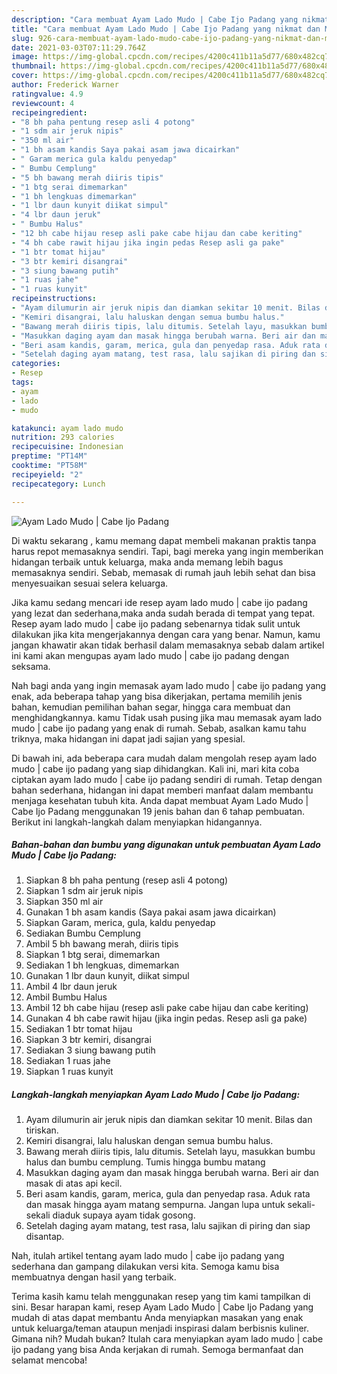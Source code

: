 ```yaml
---
description: "Cara membuat Ayam Lado Mudo | Cabe Ijo Padang yang nikmat dan Mudah Dibuat"
title: "Cara membuat Ayam Lado Mudo | Cabe Ijo Padang yang nikmat dan Mudah Dibuat"
slug: 926-cara-membuat-ayam-lado-mudo-cabe-ijo-padang-yang-nikmat-dan-mudah-dibuat
date: 2021-03-03T07:11:29.764Z
image: https://img-global.cpcdn.com/recipes/4200c411b11a5d77/680x482cq70/ayam-lado-mudo-cabe-ijo-padang-foto-resep-utama.jpg
thumbnail: https://img-global.cpcdn.com/recipes/4200c411b11a5d77/680x482cq70/ayam-lado-mudo-cabe-ijo-padang-foto-resep-utama.jpg
cover: https://img-global.cpcdn.com/recipes/4200c411b11a5d77/680x482cq70/ayam-lado-mudo-cabe-ijo-padang-foto-resep-utama.jpg
author: Frederick Warner
ratingvalue: 4.9
reviewcount: 4
recipeingredient:
- "8 bh paha pentung resep asli 4 potong"
- "1 sdm air jeruk nipis"
- "350 ml air"
- "1 bh asam kandis Saya pakai asam jawa dicairkan"
- " Garam merica gula kaldu penyedap"
- " Bumbu Cemplung"
- "5 bh bawang merah diiris tipis"
- "1 btg serai dimemarkan"
- "1 bh lengkuas dimemarkan"
- "1 lbr daun kunyit diikat simpul"
- "4 lbr daun jeruk"
- " Bumbu Halus"
- "12 bh cabe hijau resep asli pake cabe hijau dan cabe keriting"
- "4 bh cabe rawit hijau jika ingin pedas Resep asli ga pake"
- "1 btr tomat hijau"
- "3 btr kemiri disangrai"
- "3 siung bawang putih"
- "1 ruas jahe"
- "1 ruas kunyit"
recipeinstructions:
- "Ayam dilumurin air jeruk nipis dan diamkan sekitar 10 menit. Bilas dan tiriskan."
- "Kemiri disangrai, lalu haluskan dengan semua bumbu halus."
- "Bawang merah diiris tipis, lalu ditumis. Setelah layu, masukkan bumbu halus dan bumbu cemplung. Tumis hingga bumbu matang"
- "Masukkan daging ayam dan masak hingga berubah warna. Beri air dan masak di atas api kecil."
- "Beri asam kandis, garam, merica, gula dan penyedap rasa. Aduk rata dan masak hingga ayam matang sempurna. Jangan lupa untuk sekali- sekali diaduk supaya ayam tidak gosong."
- "Setelah daging ayam matang, test rasa, lalu sajikan di piring dan siap disantap."
categories:
- Resep
tags:
- ayam
- lado
- mudo

katakunci: ayam lado mudo 
nutrition: 293 calories
recipecuisine: Indonesian
preptime: "PT14M"
cooktime: "PT58M"
recipeyield: "2"
recipecategory: Lunch

---
```



![Ayam Lado Mudo | Cabe Ijo Padang](https://img-global.cpcdn.com/recipes/4200c411b11a5d77/680x482cq70/ayam-lado-mudo-cabe-ijo-padang-foto-resep-utama.jpg)

Di waktu  sekarang , kamu memang dapat membeli makanan praktis tanpa harus repot memasaknya sendiri. Tapi, bagi mereka yang ingin memberikan hidangan terbaik untuk keluarga, maka anda memang lebih bagus memasaknya sendiri. Sebab, memasak di rumah jauh lebih sehat dan bisa menyesuaikan sesuai selera keluarga.

Jika kamu sedang mencari ide resep ayam lado mudo | cabe ijo padang yang lezat dan sederhana,maka anda sudah berada di tempat yang tepat. Resep ayam lado mudo | cabe ijo padang  sebenarnya tidak sulit untuk dilakukan jika kita mengerjakannya dengan cara yang benar. Namun, kamu jangan khawatir akan tidak berhasil dalam memasaknya 
sebab dalam artikel ini kami akan mengupas ayam lado mudo | cabe ijo padang dengan seksama.  



Nah bagi anda yang ingin memasak ayam lado mudo | cabe ijo padang yang enak, ada beberapa tahap yang bisa dikerjakan, pertama memilih jenis bahan, kemudian pemilihan bahan segar, hingga cara membuat dan menghidangkannya. kamu Tidak usah pusing jika mau memasak ayam lado mudo | cabe ijo padang yang enak di rumah. Sebab, asalkan kamu  tahu triknya, maka hidangan ini dapat jadi sajian yang spesial.

Di bawah ini, ada beberapa cara mudah dalam mengolah resep ayam lado mudo | cabe ijo padang yang siap dihidangkan. Kali ini, mari kita coba ciptakan ayam lado mudo | cabe ijo padang sendiri di rumah. Tetap dengan bahan sederhana, hidangan ini dapat memberi manfaat dalam membantu menjaga kesehatan tubuh kita. Anda dapat membuat Ayam Lado Mudo | Cabe Ijo Padang menggunakan 19 jenis bahan dan 6 tahap pembuatan. Berikut ini langkah-langkah dalam menyiapkan hidangannya.

<!--inarticleads1-->

##### Bahan-bahan dan bumbu yang digunakan untuk pembuatan Ayam Lado Mudo | Cabe Ijo Padang:

1. Siapkan 8 bh paha pentung (resep asli 4 potong)
1. Siapkan 1 sdm air jeruk nipis
1. Siapkan 350 ml air
1. Gunakan 1 bh asam kandis (Saya pakai asam jawa dicairkan)
1. Siapkan  Garam, merica, gula, kaldu penyedap
1. Sediakan  Bumbu Cemplung
1. Ambil 5 bh bawang merah, diiris tipis
1. Siapkan 1 btg serai, dimemarkan
1. Sediakan 1 bh lengkuas, dimemarkan
1. Gunakan 1 lbr daun kunyit, diikat simpul
1. Ambil 4 lbr daun jeruk
1. Ambil  Bumbu Halus
1. Ambil 12 bh cabe hijau (resep asli pake cabe hijau dan cabe keriting)
1. Gunakan 4 bh cabe rawit hijau (jika ingin pedas. Resep asli ga pake)
1. Sediakan 1 btr tomat hijau
1. Siapkan 3 btr kemiri, disangrai
1. Sediakan 3 siung bawang putih
1. Sediakan 1 ruas jahe
1. Siapkan 1 ruas kunyit




<!--inarticleads2-->

##### Langkah-langkah menyiapkan Ayam Lado Mudo | Cabe Ijo Padang:

1. Ayam dilumurin air jeruk nipis dan diamkan sekitar 10 menit. Bilas dan tiriskan.
1. Kemiri disangrai, lalu haluskan dengan semua bumbu halus.
1. Bawang merah diiris tipis, lalu ditumis. Setelah layu, masukkan bumbu halus dan bumbu cemplung. Tumis hingga bumbu matang
1. Masukkan daging ayam dan masak hingga berubah warna. Beri air dan masak di atas api kecil.
1. Beri asam kandis, garam, merica, gula dan penyedap rasa. Aduk rata dan masak hingga ayam matang sempurna. Jangan lupa untuk sekali- sekali diaduk supaya ayam tidak gosong.
1. Setelah daging ayam matang, test rasa, lalu sajikan di piring dan siap disantap.




Nah, itulah artikel tentang  ayam lado mudo | cabe ijo padang  yang sederhana dan gampang dilakukan versi kita. Semoga kamu bisa membuatnya dengan hasil yang terbaik. 

Terima kasih kamu telah menggunakan resep yang tim kami tampilkan di sini. Besar harapan kami, resep  Ayam Lado Mudo | Cabe Ijo Padang yang mudah di atas dapat membantu Anda menyiapkan masakan yang enak untuk keluarga/teman ataupun menjadi inspirasi dalam berbisnis kuliner. Gimana nih? Mudah bukan? Itulah cara menyiapkan ayam lado mudo | cabe ijo padang yang bisa Anda kerjakan di rumah. Semoga bermanfaat dan selamat mencoba!

